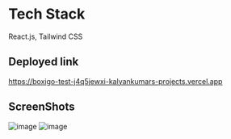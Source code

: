 

# Tech Stack
React.js, Tailwind CSS
## Deployed link
 https://boxigo-test-j4q5jewxi-kalyankumars-projects.vercel.app


## ScreenShots
![image](https://github.com/kkalyankumar9/boxigo_test/assets/112814583/852867b4-787f-43bc-b17e-450cefb7c508)
![image](https://github.com/kkalyankumar9/boxigo_test/assets/112814583/4440eb49-c76d-441e-aca1-7489cd7027a6)
